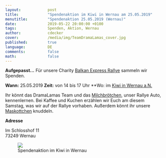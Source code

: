 ```yaml
---
layout:            post
title:             "Spendenaktion im Kiwi in Wernau am 25.05.2019"
menutitle:         "Spendenaktion 25.05.2019 (Wernau)"
date:              2019-05-22 20:00:00 +0100
tags:              Spenden, Aktion, Wernau 
author:            cdecker
cover:             /media/img/TeamDramaLamas_cover.jpg
published:         true
language:          DE
comments:          false
math:			   false
---
```


**Aufgepasst...** Für unsere Charity <a href='http://balkan.superlative-adventure.com/balkan-express.html'>Balkan Express Rallye</a> sammeln wir Spenden.

**Wann:** 25.05.2019
**Zeit:** von 14 bis 17 Uhr 
**Wo: im [Kiwi in Wernau a.N.](https://www.google.com/maps/place/Jugendhaus+Kiwi/@48.69284,9.41368,15z/data=!4m5!3m4!1s0x0:0x77750c10be7ecfe8!8m2!3d48.69284!4d9.41368) 

Ihr könnt das DramaLamas Team und das [Milchbrötchen](Autokauf), unser Rallye Auto, kennenlernen.  Bei Kaffee und Kuchen erzählen wir Euch am diesem Samstag, was wir auf der Rallye vorhaben. Außerdem könnt ihr unsere [Maskottchen](Maskottchen) knuddeln.

**Adresse** 

Im Schlosshof 11<br>
73249 Wernau

<figure>
   <img src="{{ "/media/img/Spendenaktion_Kiwi.png" | absolute_url }}" />
   <figcaption>Spendenaktion im Kiwi in Wernau</figcaption>
</figure>



